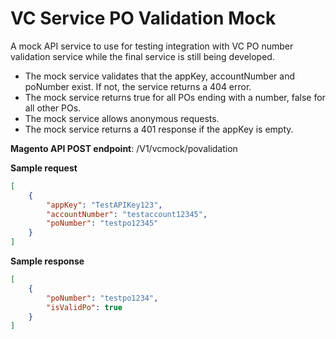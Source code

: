 VC Service PO Validation Mock
===

A mock API service to use for testing integration with VC PO number validation service
while the final service is still being developed.

* The mock service validates that the appKey, accountNumber and poNumber exist. If not, the service returns a 404 error.
* The mock service returns true for all POs ending with a number, false for all other POs.
* The mock service allows anonymous requests.
* The mock service returns a 401 response if the appKey is empty.

**Magento API POST endpoint**: /V1/vcmock/povalidation

**Sample request**
```json
[
    {
        "appKey": "TestAPIKey123",
        "accountNumber": "testaccount12345",
        "poNumber": "testpo12345"
    }
]
```

**Sample response**
```json
[
    {
        "poNumber": "testpo1234",
        "isValidPo": true
    }
]
```
